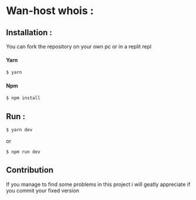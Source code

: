 # Wan-host whois :

## Installation :
You can fork the repository on your own pc or in a replit repl

#### Yarn
```bash
$ yarn
```

#### Npm
```bash
$ npm install
```

## Run :

```bash
$ yarn dev 
```

or

```bash
$ npm run dev
```


## Contribution

If you manage to find some problems in this project i will geatly appreciate if you commit your fixed version

